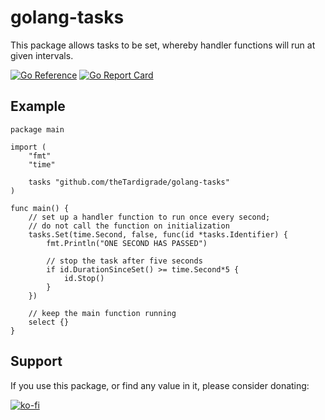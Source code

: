 # golang-tasks

This package allows tasks to be set, whereby handler functions will run at given intervals.

[![Go Reference](https://pkg.go.dev/badge/github.com/theTardigrade/golang-tasks.svg)](https://pkg.go.dev/github.com/theTardigrade/golang-tasks) [![Go Report Card](https://goreportcard.com/badge/github.com/theTardigrade/golang-tasks)](https://goreportcard.com/report/github.com/theTardigrade/golang-tasks)

## Example

```golang
package main

import (
	"fmt"
	"time"

	tasks "github.com/theTardigrade/golang-tasks"
)

func main() {
	// set up a handler function to run once every second;
	// do not call the function on initialization
	tasks.Set(time.Second, false, func(id *tasks.Identifier) {
		fmt.Println("ONE SECOND HAS PASSED")

		// stop the task after five seconds
		if id.DurationSinceSet() >= time.Second*5 {
			id.Stop()
		}
	})

	// keep the main function running
	select {}
}
```

## Support

If you use this package, or find any value in it, please consider donating:

[![ko-fi](https://ko-fi.com/img/githubbutton_sm.svg)](https://ko-fi.com/S6S2EIRL0)